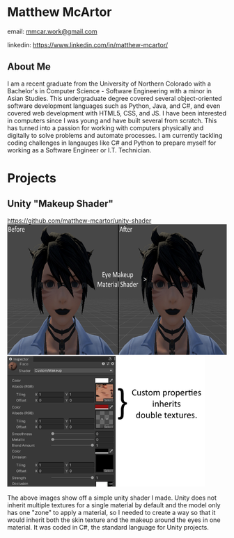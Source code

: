 # Matthew McArtor
email: mmcar.work@gmail.com

linkedin: https://www.linkedin.com/in/matthew-mcartor/

## About Me

I am a recent graduate from the University of Northern Colorado with a Bachelor's in Computer Science - Software Engineering with a minor in Asian Studies. This undergraduate degree covered several object-oriented software development languages such as Python, Java, and C#, and even covered web development with HTML5, CSS, and JS. I have been interested in computers since I was young and have built several from scratch. This has turned into a passion for working with computers physically and digitally to solve problems and automate processes. I am currently tackling coding challenges in langauges like C# and Python to prepare myself for working as a Software Engineer or I.T. Technician.

# Projects
## Unity "Makeup Shader" 

https://github.com/matthew-mcartor/unity-shader
<img src="images/Visual 1.png" height=300><img src="images/Visual 2.png" height=300>

The above images show off a simple unity shader I made. Unity does not inherit multiple textures for a single material by default and the model only has one "zone" to apply a material, so I needed to create a way so that it would inherit both the skin texture and the makeup around the eyes in one material. It was coded in C#, the standard language for Unity projects.

